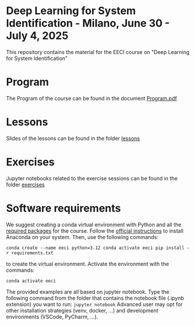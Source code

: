 # Deep Learning for System Identification - Milano, June 30 - July 4, 2025
This repository contains the material for the EECI course on "Deep Learning for System Identification"

# Program
The Program of the course can be found in the document [Program.pdf](Program.pdf)

# Lessons
Slides of the lessons can be found in the folder [lessons](lessons)

# Exercises

Jupyter notebooks related to the exercise sessions can be found in the folder [exercises](exercises)

# Software requirements 

We suggest creating a conda virtual environment with Python and all the [required packages](requirements.txt) for the course. Follow the [official instructions](https://www.anaconda.com/docs/getting-started/anaconda/install) to install Anaconda on your system.
Then, use the following commands:

``
conda create --name eeci python=3.12
conda activate eeci
pip install -r requirements.txt
``

to create the virtual environment. Activate the environment with the commands:

``
conda activate eeci
``

The provided examples are all based on jupyter notebook. Type the following command from the folder that contains the notebook file (.ipynb extension) you want to run:
``
jupyter notebook
``
Advanced user may opt for other installation strategies (venv, docker, ...) and development environments (VSCode, PyCharm, ...).

